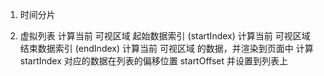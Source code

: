 1. 时间分片

2. 虚拟列表
计算当前 可视区域 起始数据索引 (startIndex)
计算当前 可视区域 结束数据索引 (endIndex)
计算当前 可视区域 的数据，并渲染到页面中
计算 startIndex 对应的数据在列表的偏移位置 startOffset 并设置到列表上
<!-- 案例见https://codesandbox.io/s/virtuallist-1-rp8pi?file=/src/components/VirtualList.vue -->